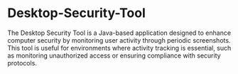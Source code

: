 # Desktop-Security-Tool
The Desktop Security Tool is a Java-based application designed to enhance computer security by monitoring user activity through periodic screenshots. This tool is useful for environments where activity tracking is essential, such as monitoring unauthorized access or ensuring compliance with security protocols.
